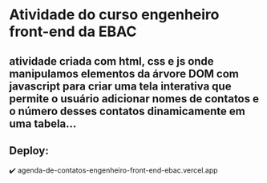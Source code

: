# Atividade do curso engenheiro front-end da EBAC

## atividade criada com html, css e js onde manipulamos elementos da árvore DOM com javascript para criar uma tela interativa que permite o usuário adicionar nomes de contatos e o número desses contatos dinamicamente em uma tabela...

## Deploy:

✔️ agenda-de-contatos-engenheiro-front-end-ebac.vercel.app
